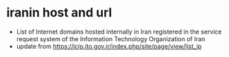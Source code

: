 # iranin host and url
- List of Internet domains hosted internally in Iran registered in the service request system of the Information Technology Organization of Iran
- update from https://icip.ito.gov.ir/index.php/site/page/view/list_ip

